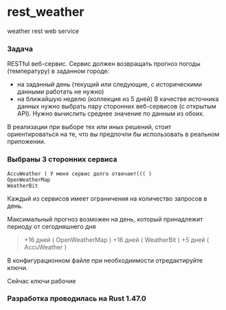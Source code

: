 # rest_weather
 weather rest web service


### Задача

RESTful веб-сервис. Сервис должен возвращать прогноз погоды (температуру) в заданном городе:
- на заданный день (текущий или следующие, с историческими данными работать не нужно)
- на ближайшую неделю (коллекция из 5 дней)
В качестве источника данных нужно выбрать пару сторонних веб-сервисов (с открытым API). Нужно вычислить среднее значение по данным из обоих.

В реализации при выборе тех или иных решений, стоит ориентироваться на те, что вы предпочли бы использовать в реальном приложении.

### Выбраны 3 сторонних сервиса
    AccuWeather ( У меня сервис долго отвечает((( )
    OpenWeatherMap
    WeatherBit
    
Каждый из сервисов имеет ограничения на количество запросов в день.

Максимальный прогноз возможен на день, который принадлежит периоду от сегодняшнего дня
> +16 дней ( OpenWeatherMap )
> +16 дней ( WeatherBit )
> +5 дней ( AccuWeather )
    
В конфигурационном файле при необходиимости отредактируйте ключи.

Сейчас ключи рабочие

### Разработка проводилась на Rust 1.47.0